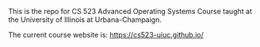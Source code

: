 This is the repo for CS 523 Advanced Operating Systems Course taught at the University of Illinois at Urbana-Champaign.

The current course website is:
<a href="https://cs523-uiuc.github.io/">https://cs523-uiuc.github.io/</a>
